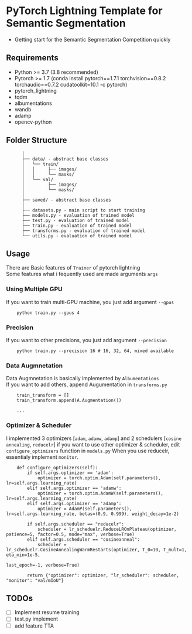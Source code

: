 # PyTorch Lightning Template for Semantic Segmentation
- Getting start for the Semantic Segmentation Competition quickly

## Requirements
- Python >= 3.7 (3.8 recommended)
- Pytorch >= 1.7 (conda install pytorch==1.7.1 torchvision==0.8.2 torchaudio==0.7.2 cudatoolkit=10.1 -c pytorch)
- pytorch_lightning
- tqdm
- albumentations
- wandb
- adamp
- opencv-python

## Folder Structure

```
      │
      ├── data/ - abstract base classes
      │   └── train/
      │   │     ├── images/
      │   │     └── masks/
      │   └── val/
      │         ├── images/
      │         └── masks/
      │ 
      ├── saved/ - abstract base classes
      │ 
      ├── datasets.py - main script to start training
      ├── models.py - evaluation of trained model
      ├── test.py - evaluation of trained model
      ├── train.py - evaluation of trained model
      ├── transforms.py - evaluation of trained model
      └── utils.py - evaluation of trained model
```

## Usage
There are Basic features of `Trainer` of pytorch lightning  
Some features what i fequently used are made arguments `args`

### Using Multiple GPU
If you want to train multi-GPU machine, you just add argument `--gpus`

```
    python train.py --gpus 4 
```
### Precision
If you want to other precisions, you just add argument `--precision`

```
    python train.py --precision 16 # 16, 32, 64, mixed available
```

### Data Augmnetation
Data Augmnetation is basically implemented by `Albumentations`  
If you want to add others, append Augumentation in `transforms.py`

```
    train_transform = []
    train_transform.append(A.Augmentation())
    
    ...

```
### Optimizer & Scheduler
I implemented 3 optimizers [`adam`, `adamw`, `adamp`] and 2 schedulers [`cosine annealing`, `reducelr`]
if you want to use other optimizer & scheduler, edit `configure_optimizers` function in `models.py`
When you use reducelr, essentialy implement `monitor`. 

```
    def configure_optimizers(self):
        if self.args.optimizer == 'adam':
            optimizer = torch.optim.Adam(self.parameters(), lr=self.args.learning_rate)
        elif self.args.optimizer == 'adamw':
            optimizer = torch.optim.AdamW(self.parameters(), lr=self.args.learning_rate)
        elif self.args.optimizer == 'adamp':
            optimizer = AdamP(self.parameters(), lr=self.args.learning_rate, betas=(0.9, 0.999), weight_decay=1e-2)

        if self.args.scheduler == "reducelr":
            scheduler = lr_scheduelr.ReduceLROnPlateau(optimizer, patience=5, factor=0.5, mode="max", verbose=True)
        elif self.args.scheduler == "cosineanneal":
            scheduler = lr_scheduelr.CosineAnnealingWarmRestarts(optimizer, T_0=10, T_mult=1, eta_min=1e-5,
                                                                 last_epoch=-1, verbose=True)

        return {"optimizer": optimizer, "lr_scheduler": scheduler, "monitor": "val/mIoU"}
```

## TODOs
- [ ] Implement resume training
- [ ] test.py implement
- [ ] add feature TTA
